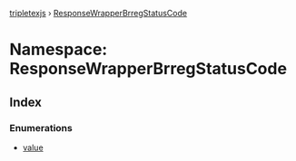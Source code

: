 [tripletexjs](../README.md) › [ResponseWrapperBrregStatusCode](responsewrapperbrregstatuscode.md)

# Namespace: ResponseWrapperBrregStatusCode

## Index

### Enumerations

* [value](../enums/responsewrapperbrregstatuscode.value.md)
